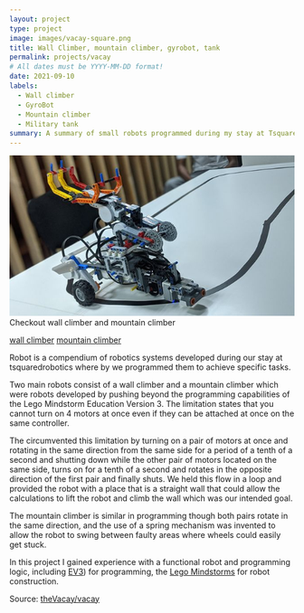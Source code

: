 ```yaml
---
layout: project
type: project
image: images/vacay-square.png
title: Wall Climber, mountain climber, gyrobot, tank
permalink: projects/vacay
# All dates must be YYYY-MM-DD format!
date: 2021-09-10
labels:
  - Wall climber
  - GyroBot
  - Mountain climber
  - Military tank
summary: A summary of small robots programmed during my stay at TsquaredRobotics.
---
```


<img class="ui medium right floated rounded image" src="../images/trash_col3.jpg">
Checkout wall climber and mountain climber

<a href="https://drive.google.com/file/d/1nALw5E7-JXrmX31_kW7H3qsrn8nBQoON/view?usp=sharing" >wall climber</a>
<a href="https://drive.google.com/file/d/1MvvNOZsJ_ywHNlDivV3LYG4eweUM9Ph8/view?usp=sharing" >mountain climber</a>

Robot is a compendium of robotics systems developed during our stay at tsquaredrobotics where by we programmed them to achieve specific tasks.

Two main robots consist of a wall climber and a mountain climber which were robots developed by pushing beyond the programming capabilities of the Lego Mindstorm Education Version 3. The limitation states that you cannot turn on 4 motors at once even if they can be attached at once on the same controller.

The circumvented this limitation by turning on a pair of motors at once and rotating in the same direction from the same side for a period of a tenth of a second and shutting down while the other pair of motors located on the same side, turns on for a tenth of a second and rotates in the opposite direction of the first pair and finally shuts.
We held this flow in a loop and provided the robot with a place that is a straight wall that could allow the calculations to lift the robot and climb the wall which was our intended goal.

The mountain climber is similar in programming though both pairs rotate in the same direction, and the use of a spring mechanism was invented to allow the robot to swing between faulty areas where wheels could easily get stuck.

In this project I gained experience with a functional robot and programming logic, including [EV3](https://education.lego.com/en-us/downloads/mindstorms-ev3/software)) for programming, the [Lego Mindstorms](https://www.lego.com/en-us/product/lego-mindstorms-ev3-31313) for robot construction. 
 
Source: <a href="https://github.com/theVacay/vacay"><i class="large github icon"></i>theVacay/vacay</a>
